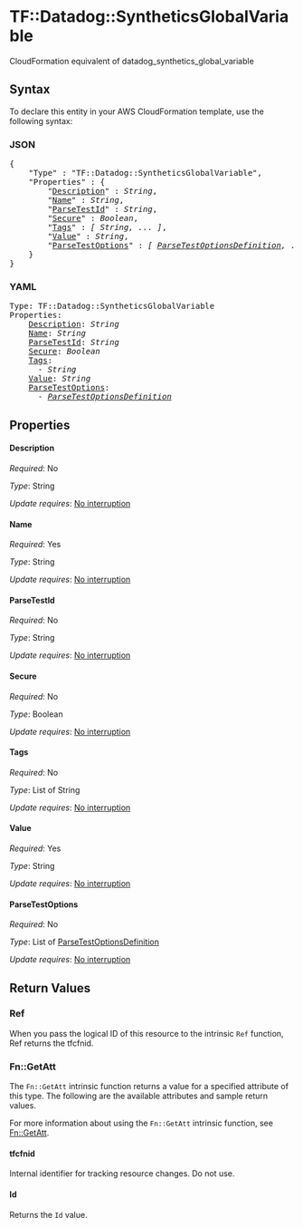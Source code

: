 # TF::Datadog::SyntheticsGlobalVariable

CloudFormation equivalent of datadog_synthetics_global_variable

## Syntax

To declare this entity in your AWS CloudFormation template, use the following syntax:

### JSON

<pre>
{
    "Type" : "TF::Datadog::SyntheticsGlobalVariable",
    "Properties" : {
        "<a href="#description" title="Description">Description</a>" : <i>String</i>,
        "<a href="#name" title="Name">Name</a>" : <i>String</i>,
        "<a href="#parsetestid" title="ParseTestId">ParseTestId</a>" : <i>String</i>,
        "<a href="#secure" title="Secure">Secure</a>" : <i>Boolean</i>,
        "<a href="#tags" title="Tags">Tags</a>" : <i>[ String, ... ]</i>,
        "<a href="#value" title="Value">Value</a>" : <i>String</i>,
        "<a href="#parsetestoptions" title="ParseTestOptions">ParseTestOptions</a>" : <i>[ <a href="parsetestoptionsdefinition.md">ParseTestOptionsDefinition</a>, ... ]</i>
    }
}
</pre>

### YAML

<pre>
Type: TF::Datadog::SyntheticsGlobalVariable
Properties:
    <a href="#description" title="Description">Description</a>: <i>String</i>
    <a href="#name" title="Name">Name</a>: <i>String</i>
    <a href="#parsetestid" title="ParseTestId">ParseTestId</a>: <i>String</i>
    <a href="#secure" title="Secure">Secure</a>: <i>Boolean</i>
    <a href="#tags" title="Tags">Tags</a>: <i>
      - String</i>
    <a href="#value" title="Value">Value</a>: <i>String</i>
    <a href="#parsetestoptions" title="ParseTestOptions">ParseTestOptions</a>: <i>
      - <a href="parsetestoptionsdefinition.md">ParseTestOptionsDefinition</a></i>
</pre>

## Properties

#### Description

_Required_: No

_Type_: String

_Update requires_: [No interruption](https://docs.aws.amazon.com/AWSCloudFormation/latest/UserGuide/using-cfn-updating-stacks-update-behaviors.html#update-no-interrupt)

#### Name

_Required_: Yes

_Type_: String

_Update requires_: [No interruption](https://docs.aws.amazon.com/AWSCloudFormation/latest/UserGuide/using-cfn-updating-stacks-update-behaviors.html#update-no-interrupt)

#### ParseTestId

_Required_: No

_Type_: String

_Update requires_: [No interruption](https://docs.aws.amazon.com/AWSCloudFormation/latest/UserGuide/using-cfn-updating-stacks-update-behaviors.html#update-no-interrupt)

#### Secure

_Required_: No

_Type_: Boolean

_Update requires_: [No interruption](https://docs.aws.amazon.com/AWSCloudFormation/latest/UserGuide/using-cfn-updating-stacks-update-behaviors.html#update-no-interrupt)

#### Tags

_Required_: No

_Type_: List of String

_Update requires_: [No interruption](https://docs.aws.amazon.com/AWSCloudFormation/latest/UserGuide/using-cfn-updating-stacks-update-behaviors.html#update-no-interrupt)

#### Value

_Required_: Yes

_Type_: String

_Update requires_: [No interruption](https://docs.aws.amazon.com/AWSCloudFormation/latest/UserGuide/using-cfn-updating-stacks-update-behaviors.html#update-no-interrupt)

#### ParseTestOptions

_Required_: No

_Type_: List of <a href="parsetestoptionsdefinition.md">ParseTestOptionsDefinition</a>

_Update requires_: [No interruption](https://docs.aws.amazon.com/AWSCloudFormation/latest/UserGuide/using-cfn-updating-stacks-update-behaviors.html#update-no-interrupt)

## Return Values

### Ref

When you pass the logical ID of this resource to the intrinsic `Ref` function, Ref returns the tfcfnid.

### Fn::GetAtt

The `Fn::GetAtt` intrinsic function returns a value for a specified attribute of this type. The following are the available attributes and sample return values.

For more information about using the `Fn::GetAtt` intrinsic function, see [Fn::GetAtt](https://docs.aws.amazon.com/AWSCloudFormation/latest/UserGuide/intrinsic-function-reference-getatt.html).

#### tfcfnid

Internal identifier for tracking resource changes. Do not use.

#### Id

Returns the <code>Id</code> value.

